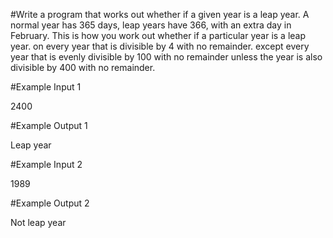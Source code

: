 #Write a program that works out whether if a given year is a leap year. A normal year has 365 days, leap years have 366, with an extra day in February.
This is how you work out whether if a particular year is a leap year.
on every year that is divisible by 4 with no remainder.
except every year that is evenly divisible by 100 with no remainder
unless the year is also divisible by 400 with no remainder.

#Example Input 1

2400

#Example Output 1

Leap year

#Example Input 2

1989

#Example Output 2

Not leap year
